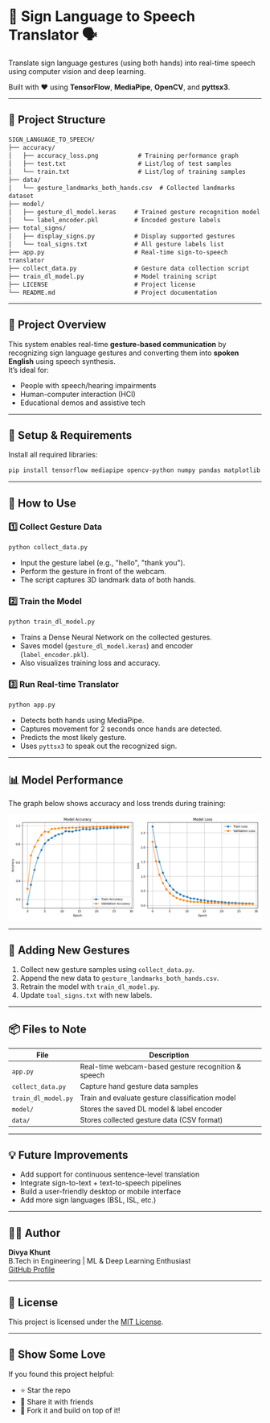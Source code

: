 # 🤟 Sign Language to Speech Translator 🗣️  
Translate sign language gestures (using both hands) into real-time speech using computer vision and deep learning.

Built with ❤️ using **TensorFlow**, **MediaPipe**, **OpenCV**, and **pyttsx3**.

---

## 📁 Project Structure

```
SIGN_LANGUAGE_TO_SPEECH/
├── accuracy/
│   ├── accuracy_loss.png           # Training performance graph
│   ├── test.txt                    # List/log of test samples
│   └── train.txt                   # List/log of training samples
├── data/
│   └── gesture_landmarks_both_hands.csv  # Collected landmarks dataset
├── model/
│   ├── gesture_dl_model.keras     # Trained gesture recognition model
│   └── label_encoder.pkl          # Encoded gesture labels
├── total_signs/
│   ├── display_signs.py           # Display supported gestures
│   └── toal_signs.txt             # All gesture labels list
├── app.py                         # Real-time sign-to-speech translator
├── collect_data.py                # Gesture data collection script
├── train_dl_model.py              # Model training script
├── LICENSE                        # Project license
└── README.md                      # Project documentation
```

---

## 🚀 Project Overview

This system enables real-time **gesture-based communication** by recognizing sign language gestures and converting them into **spoken English** using speech synthesis.  
It’s ideal for:
- People with speech/hearing impairments
- Human-computer interaction (HCI)
- Educational demos and assistive tech

---

## 🔧 Setup & Requirements

Install all required libraries:

```bash
pip install tensorflow mediapipe opencv-python numpy pandas matplotlib pyttsx3 scikit-learn
```

---

## 🎯 How to Use

### 1️⃣ Collect Gesture Data

```bash
python collect_data.py
```
- Input the gesture label (e.g., "hello", "thank you").
- Perform the gesture in front of the webcam.
- The script captures 3D landmark data of both hands.

### 2️⃣ Train the Model

```bash
python train_dl_model.py
```
- Trains a Dense Neural Network on the collected gestures.
- Saves model (`gesture_dl_model.keras`) and encoder (`label_encoder.pkl`).
- Also visualizes training loss and accuracy.

### 3️⃣ Run Real-time Translator

```bash
python app.py
```
- Detects both hands using MediaPipe.
- Captures movement for 2 seconds once hands are detected.
- Predicts the most likely gesture.
- Uses `pyttsx3` to speak out the recognized sign.

---

## 📊 Model Performance

The graph below shows accuracy and loss trends during training:

![Accuracy & Loss Graph](accuracy/accuracy_loss.png)

---

## 📝 Adding New Gestures

1. Collect new gesture samples using `collect_data.py`.
2. Append the new data to `gesture_landmarks_both_hands.csv`.
3. Retrain the model with `train_dl_model.py`.
4. Update `toal_signs.txt` with new labels.

---

## 📦 Files to Note

| File | Description |
|------|-------------|
| `app.py` | Real-time webcam-based gesture recognition & speech |
| `collect_data.py` | Capture hand gesture data samples |
| `train_dl_model.py` | Train and evaluate gesture classification model |
| `model/` | Stores the saved DL model & label encoder |
| `data/` | Stores collected gesture data (CSV format) |

---

## 💡 Future Improvements

- Add support for continuous sentence-level translation  
- Integrate sign-to-text + text-to-speech pipelines  
- Build a user-friendly desktop or mobile interface  
- Add more sign languages (BSL, ISL, etc.)

---

## 👨‍💻 Author

**Divya Khunt**  
B.Tech in Engineering | ML & Deep Learning Enthusiast  
[GitHub Profile](#)

---

## 📄 License

This project is licensed under the [MIT License](LICENSE).

---

## 🌟 Show Some Love

If you found this project helpful:
- ⭐ Star the repo
- 🧠 Share it with friends
- 🔁 Fork it and build on top of it!
